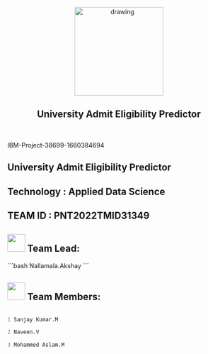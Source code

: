 <!-- # IBM - NALAIYA THIRAN PROJECT -->
<br>
<div align="center">
<img src="https://upload.wikimedia.org/wikipedia/commons/5/51/IBM_logo.svg"  align="center" alt="drawing" width="200" />
  <h2 align="center"> University Admit Eligibility Predictor <br></h2>
</div>
<br> 

 IBM-Project-38699-1660384694

## University Admit Eligibility Predictor

## Technology : Applied Data Science

## TEAM ID : PNT2022TMID31349




<!-- ## Team Lead -->
<h2><img src="https://raw.githubusercontent.com/Tarikul-Islam-Anik/Animated-Fluent-Emojis/master/Emojis/People%20with%20professions/Man%20Technologist%20Light%20Skin%20Tone.png" width="40px"> Team Lead: </h2> 
```bash
Nallamala.Akshay
```

<!-- ## Team Members -->
<h2><img src="https://raw.githubusercontent.com/Tarikul-Islam-Anik/Animated-Fluent-Emojis/master/Emojis/People%20with%20professions/Man%20Technologist%20Light%20Skin%20Tone.png" width="40px"> Team Members: </h2> 

```python

1 Sanjay Kumar.M

2 Naveen.V

3 Mohammed Aslam.M
```

